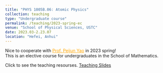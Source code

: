 ```yaml
---
title: "PHYS 1005B.06: Atomic Physics"
collection: teaching
type: "Undergraduate course"
permalink: /teaching/2023-spring-ec
venue: "School of Physical Sciences, USTC"
date: 2023.03-2.23.07
location: "Hefei, Anhui"
---
```

Nice to cooperate with <a href="http://ooe.ustc.edu.cn/hr31.html" style="color: orange;">Prof. Peijun Yao</a> in 2023 spring!
<br/>This is an elective course for undergraduates in the School of Mathematics.

Click to see the teaching resourses. 
[Teaching Slides](Steven-Yorn.github.io/files/ElectronicCircuits.zip)


